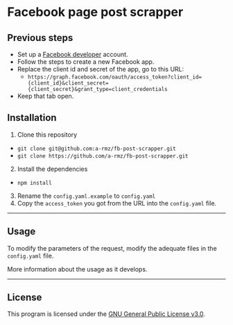 # Facebook page post scrapper

## Previous steps
- Set up a [Facebook developer](http://developer.facebook.com) account.
- Follow the steps to create a new Facebook app.
- Replace the client id and secret of the app, go to this URL:
  - `https://graph.facebook.com/oauth/access_token?client_id={client_id}&client_secret={client_secret}&grant_type=client_credentials`
- Keep that tab open.

## Installation
1. Clone this repository
  - `git clone git@github.com:a-rmz/fb-post-scrapper.git`
  - `git clone https://github.com/a-rmz/fb-post-scrapper.git`
2. Install the dependencies
  - `npm install`
3. Rename the `config.yaml.example` to `config.yaml`
4. Copy the `access_token` you got from the URL into the `config.yaml` file.

----

## Usage
To modify the parameters of the request, modify the adequate files in the `config.yaml` file.

More information about the usage as it develops.

----

## License
This program is licensed under the [GNU General Public License v3.0](./LICENSE.md).
